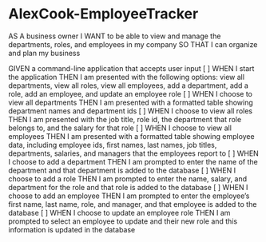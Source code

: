 # AlexCook-EmployeeTracker


AS A business owner
I WANT to be able to view and manage the departments, roles, and employees in my company
SO THAT I can organize and plan my business

GIVEN a command-line application that accepts user input
[ ] WHEN I start the application
THEN I am presented with the following options: view all departments, view all roles, view all employees, add a department, add a role, add an employee, and update an employee role
[ ] WHEN I choose to view all departments
THEN I am presented with a formatted table showing department names and department ids
[ ] WHEN I choose to view all roles
THEN I am presented with the job title, role id, the department that role belongs to, and the salary for that role
[ ] WHEN I choose to view all employees
THEN I am presented with a formatted table showing employee data, including employee ids, first names, last names, job titles, departments, salaries, and managers that the employees report to
[ ] WHEN I choose to add a department
THEN I am prompted to enter the name of the department and that department is added to the database
[ ] WHEN I choose to add a role
THEN I am prompted to enter the name, salary, and department for the role and that role is added to the database
[ ] WHEN I choose to add an employee
THEN I am prompted to enter the employee’s first name, last name, role, and manager, and that employee is added to the database
[ ] WHEN I choose to update an employee role
THEN I am prompted to select an employee to update and their new role and this information is updated in the database